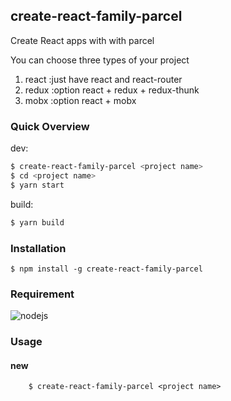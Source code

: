 ## create-react-family-parcel
Create React apps with with parcel

You can choose three types of your project
1. react :just have react and react-router
2. redux :option react +  redux + redux-thunk
3. mobx :option react + mobx
### Quick Overview

dev:

```bash
$ create-react-family-parcel <project name>
$ cd <project name>
$ yarn start
```

build: 
```bash
$ yarn build
```

### Installation

```
$ npm install -g create-react-family-parcel
```

### Requirement
![nodejs](https://img.shields.io/badge/nodejs-%3E%3D%208.x-red.svg)


### Usage

#### new
```
    $ create-react-family-parcel <project name>
```

